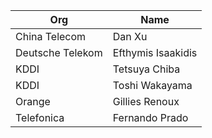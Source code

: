 | Org                    | Name                                                |
| -----------------------| ----------------------------------------------------|
| China Telecom | Dan Xu |
| Deutsche Telekom | Efthymis Isaakidis |
| KDDI | Tetsuya Chiba |
| KDDI | Toshi Wakayama |
| Orange | Gillies Renoux |
| Telefonica | Fernando Prado |
